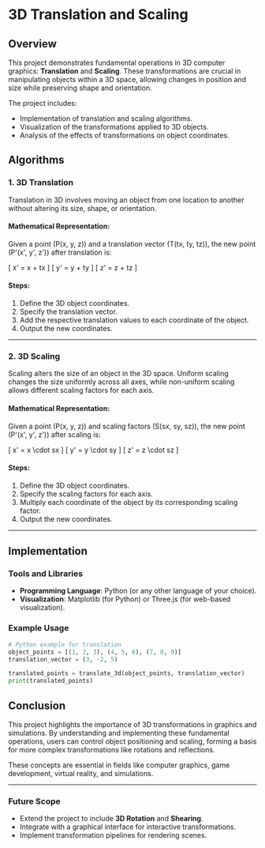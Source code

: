 # 3D Translation and Scaling

## Overview

This project demonstrates fundamental operations in 3D computer graphics: **Translation** and **Scaling**. These transformations are crucial in manipulating objects within a 3D space, allowing changes in position and size while preserving shape and orientation. 

The project includes:

- Implementation of translation and scaling algorithms.
- Visualization of the transformations applied to 3D objects.
- Analysis of the effects of transformations on object coordinates.

## Algorithms

### 1. **3D Translation**

Translation in 3D involves moving an object from one location to another without altering its size, shape, or orientation.

#### Mathematical Representation:
Given a point \(P(x, y, z)\) and a translation vector \(T(tx, ty, tz)\), the new point \(P'(x', y', z')\) after translation is:

\[
x' = x + tx
\]
\[
y' = y + ty
\]
\[
z' = z + tz
\]

#### Steps:
1. Define the 3D object coordinates.
2. Specify the translation vector.
3. Add the respective translation values to each coordinate of the object.
4. Output the new coordinates.

---

### 2. **3D Scaling**

Scaling alters the size of an object in the 3D space. Uniform scaling changes the size uniformly across all axes, while non-uniform scaling allows different scaling factors for each axis.

#### Mathematical Representation:
Given a point \(P(x, y, z)\) and scaling factors \(S(sx, sy, sz)\), the new point \(P'(x', y', z')\) after scaling is:

\[
x' = x \cdot sx
\]
\[
y' = y \cdot sy
\]
\[
z' = z \cdot sz
\]

#### Steps:
1. Define the 3D object coordinates.
2. Specify the scaling factors for each axis.
3. Multiply each coordinate of the object by its corresponding scaling factor.
4. Output the new coordinates.

---

## Implementation

### Tools and Libraries
- **Programming Language**: Python (or any other language of your choice).
- **Visualization**: Matplotlib (for Python) or Three.js (for web-based visualization).

### Example Usage
```python
# Python example for translation
object_points = [(1, 2, 3), (4, 5, 6), (7, 8, 9)]
translation_vector = (3, -2, 5)

translated_points = translate_3d(object_points, translation_vector)
print(translated_points)
```

## Conclusion

This project highlights the importance of 3D transformations in graphics and simulations. By understanding and implementing these fundamental operations, users can control object positioning and scaling, forming a basis for more complex transformations like rotations and reflections. 

These concepts are essential in fields like computer graphics, game development, virtual reality, and simulations.

---

### Future Scope
- Extend the project to include **3D Rotation** and **Shearing**.
- Integrate with a graphical interface for interactive transformations.
- Implement transformation pipelines for rendering scenes.
